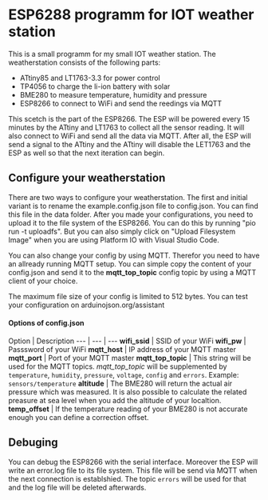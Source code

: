 # ESP6288 programm for IOT weather station

This is a small programm for my small IOT weather station. The weatherstation consists of the following parts:

- ATtiny85 and LT1763-3.3 for power control
- TP4056 to charge the li-ion battery with solar
- BME280 to measure temperature, humidity and pressure
- ESP8266 to connect to WiFi and send the reedings via MQTT

This scetch is the part of the ESP8266. The ESP will be powered every 15 minutes by the ATtiny and LT1763 to collect all the sensor reading. It will also connect to WiFi and send all the data via MQTT. After all, the ESP will send a signal to the ATtiny and the ATtiny will disable the LET1763 and the ESP as well so that the next iteration can begin.

## Configure your weatherstation

There are two ways to configure your weatherstation. The first and initial variant is to rename the example.config.json file to config.json. You can find this file in the data folder. After you made your configurations, you need to upload it to the file system of the ESP8266. You can do this by running "pio run -t uploadfs". But you can also simply click on "Upload Filesystem Image" when you are using Platform IO with Visual Studio Code.

You can also change your config by using MQTT. Therefor you need to have an allready running MQTT setup. You can simple copy the content of your config.json and send it to the **mqtt_top_topic** config topic by using a MQTT client of your choice.

The maximum file size of your config is limited to 512 bytes. You can test your configuration on arduinojson.org/assistant

#### Options of config.json

Option | Description
--- | --- | ---
**wifi_ssid** | SSID of your WiFi
**wifi_pw** | Passsword of your WiFi
**mqtt_host** | IP address of your MQTT master
**mqtt_port** | Port of your MQTT master
**mqtt_top_topic** | This string will be used for the MQTT topics. *mqtt_top_topic* will be supplemented by `temperature`, `humidity`, `pressure`, `voltage`, `config` and `errors`. Example: `sensors/temperature`
**altitude** | The BME280 will return the actual air pressure which was measured. It is also possible to calculate the related preasure at sea level when you add the altitude of your localtion.
**temp_offset** | If the temperature reading of your BME280 is not accurate enough you can define a correction offset.

## Debuging

You can debug the ESP8266 with the serial interface. Moreover the ESP will write an error.log file to its file system. This file will be send via MQTT when the next connection is establshied. The topic `errors` will be used for that and the log file will be deleted afterwards.

